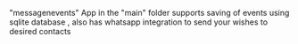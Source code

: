 "messagenevents" App in the "main" folder supports saving of events using sqlite database , also has whatsapp integration to send your wishes to desired contacts 
